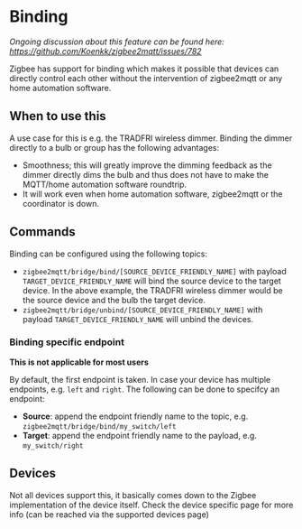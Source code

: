 ---
---
# Binding
*Ongoing discussion about this feature can be found here: https://github.com/Koenkk/zigbee2mqtt/issues/782*

Zigbee has support for binding which makes it possible that devices can directly control each other without the intervention of zigbee2mqtt or any home automation software.

## When to use this
A use case for this is e.g. the TRADFRI wireless dimmer. Binding the dimmer directly to a bulb or group has the following advantages:
- Smoothness; this will greatly improve the dimming feedback as the dimmer directly dims the bulb and thus does not have to make the MQTT/home automation software roundtrip.
- It will work even when home automation software, zigbee2mqtt or the coordinator is down.

## Commands
Binding can be configured using the following topics:

- `zigbee2mqtt/bridge/bind/[SOURCE_DEVICE_FRIENDLY_NAME]` with payload `TARGET_DEVICE_FRIENDLY_NAME` will bind the source device to the target device. In the above example, the TRADFRI wireless dimmer would be the source device and the bulb the target device.
- `zigbee2mqtt/bridge/unbind/[SOURCE_DEVICE_FRIENDLY_NAME]` with payload `TARGET_DEVICE_FRIENDLY_NAME` will unbind the devices.

### Binding specific endpoint
**This is not applicable for most users**

By default, the first endpoint is taken. In case your device has multiple endpoints, e.g. `left` and `right`. The following can be done to specifcy an endpoint:
- **Source**: append the endpoint friendly name to the topic, e.g. `zigbee2mqtt/bridge/bind/my_switch/left`
- **Target**: append the endpoint friendly name to the payload, e.g. `my_switch/right`

## Devices
Not all devices support this, it basically comes down to the Zigbee implementation of the device itself. Check the device specific page for more info (can be reached via the supported devices page)